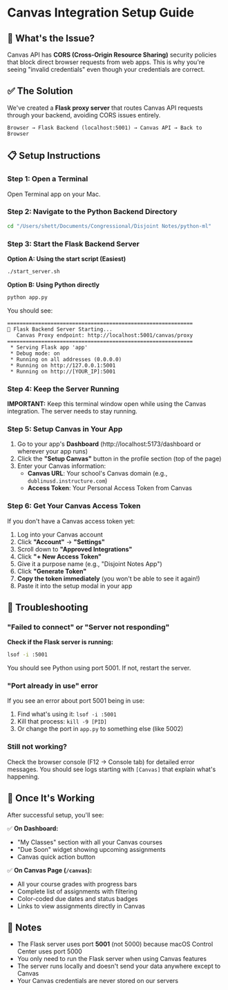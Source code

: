 # Canvas Integration Setup Guide

## 🎯 What's the Issue?

Canvas API has **CORS (Cross-Origin Resource Sharing)** security policies that block direct browser requests from web apps. This is why you're seeing "invalid credentials" even though your credentials are correct.

## ✅ The Solution

We've created a **Flask proxy server** that routes Canvas API requests through your backend, avoiding CORS issues entirely.

```
Browser → Flask Backend (localhost:5001) → Canvas API → Back to Browser
```

## 📋 Setup Instructions

### Step 1: Open a Terminal

Open Terminal app on your Mac.

### Step 2: Navigate to the Python Backend Directory

```bash
cd "/Users/shett/Documents/Congressional/Disjoint Notes/python-ml"
```

### Step 3: Start the Flask Backend Server

**Option A: Using the start script (Easiest)**

```bash
./start_server.sh
```

**Option B: Using Python directly**

```bash
python app.py
```

You should see:

```
============================================================
🚀 Flask Backend Server Starting...
   Canvas Proxy endpoint: http://localhost:5001/canvas/proxy
============================================================
 * Serving Flask app 'app'
 * Debug mode: on
 * Running on all addresses (0.0.0.0)
 * Running on http://127.0.0.1:5001
 * Running on http://[YOUR_IP]:5001
```

### Step 4: Keep the Server Running

**IMPORTANT:** Keep this terminal window open while using the Canvas integration. The server needs to stay running.

### Step 5: Setup Canvas in Your App

1. Go to your app's **Dashboard** (http://localhost:5173/dashboard or wherever your app runs)
2. Click the **"Setup Canvas"** button in the profile section (top of the page)
3. Enter your Canvas information:
   - **Canvas URL**: Your school's Canvas domain (e.g., `dublinusd.instructure.com`)
   - **Access Token**: Your Personal Access Token from Canvas

### Step 6: Get Your Canvas Access Token

If you don't have a Canvas access token yet:

1. Log into your Canvas account
2. Click **"Account"** → **"Settings"**
3. Scroll down to **"Approved Integrations"**
4. Click **"+ New Access Token"**
5. Give it a purpose name (e.g., "Disjoint Notes App")
6. Click **"Generate Token"**
7. **Copy the token immediately** (you won't be able to see it again!)
8. Paste it into the setup modal in your app

## 🐛 Troubleshooting

### "Failed to connect" or "Server not responding"

**Check if the Flask server is running:**

```bash
lsof -i :5001
```

You should see Python using port 5001. If not, restart the server.

### "Port already in use" error

If you see an error about port 5001 being in use:

1. Find what's using it: `lsof -i :5001`
2. Kill that process: `kill -9 [PID]`
3. Or change the port in `app.py` to something else (like 5002)

### Still not working?

Check the browser console (F12 → Console tab) for detailed error messages. You should see logs starting with `[Canvas]` that explain what's happening.

## 🎉 Once It's Working

After successful setup, you'll see:

✅ **On Dashboard:**

- "My Classes" section with all your Canvas courses
- "Due Soon" widget showing upcoming assignments
- Canvas quick action button

✅ **On Canvas Page (`/canvas`):**

- All your course grades with progress bars
- Complete list of assignments with filtering
- Color-coded due dates and status badges
- Links to view assignments directly in Canvas

## 📝 Notes

- The Flask server uses port **5001** (not 5000) because macOS Control Center uses port 5000
- You only need to run the Flask server when using Canvas features
- The server runs locally and doesn't send your data anywhere except to Canvas
- Your Canvas credentials are never stored on our servers
